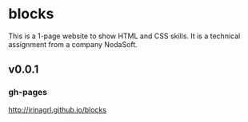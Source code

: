 # blocks
This is a 1-page website to show HTML and CSS skills. It is a technical assignment from a company NodaSoft.

## v0.0.1

### gh-pages
http://irinagrl.github.io/blocks
